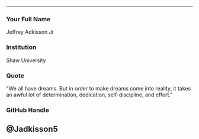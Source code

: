 ---
### Your Full Name

Jeffrey Adkisson Jr

### Institution

Shaw University

### Quote

"We all have dreams. But in order to make dreams come into reality, it takes an awful lot of determination, dedication, self-discipline, and effort."

### GitHub Handle

@Jadkisson5
----